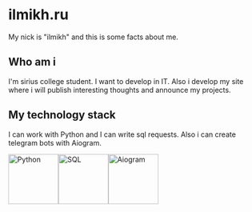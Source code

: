 # ilmikh.ru

My nick is "ilmikh" and this is some facts about me.

## Who am i

I'm sirius college student. I want to develop in IT. Also i develop my site
where i will publish interesting thoughts and announce my projects.

## My technology stack

I can work with Python and I can write sql requests. Also i can create 
telegram bots with Aiogram.

<img src="https://upload.wikimedia.org/wikipedia/commons/thumb/0/0a/Python.svg/1200px-Python.svg.png" alt="Python" width="100"><img src="https://www.techmonitor.ai/wp-content/uploads/sites/29/2016/06/SQL.png" alt="SQL" width="100"><img src="https://avatars.githubusercontent.com/u/33784865?v=4" alt="Aiogram" width="100">
